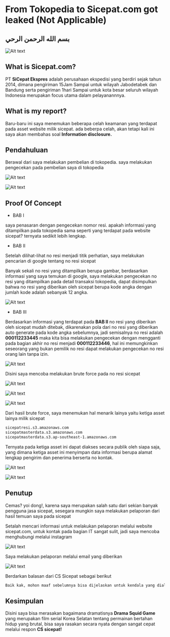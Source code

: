 # From Tokopedia to Sicepat.com got leaked (Not Applicable)

## بسم الله الرحمن الرحي

![Alt text](sicepat-medium/Sicepat.jpg)

## What is Sicepat.com?

PT **SiCepat Ekspres** adalah perusahaan ekspedisi yang berdiri sejak tahun 2014, dimana pengiriman 15Jam Sampai untuk wilayah Jabodetabek dan Bandung serta pengiriman 1hari Sampai untuk kota besar seluruh wilayah Indonesia merupakan focus utama dalam pelayanannnya.

## What is my report?

Baru-baru ini saya menemukan beberapa celah keamanan yang terdapat pada asset website milik sicepat. ada beberpa celah, akan tetapi kali ini saya akan membahas soal **Information disclosure.**

## Pendahuluan

Berawal dari saya melakukan pembelian di tokopedia.
saya melakukan pengecekan pada pembelian saya di tokopedia

![Alt text](sicepat-medium/1.png)


![Alt text](sicepat-medium/2.png)



## Proof Of Concept

- BAB I

saya penasaran dengan pengecekan nomor resi. apakah informasi yang ditampilkan pada tokopedia sama seperti yang terdapat pada website sicepat? ternyata sedikit lebih lengkap.

- BAB II

Setelah dilihat-lihat no resi menjadi titik perhatian, saya melakukan pencarian di google tentang no resi sicepat

Banyak sekali no resi yang ditampilkan berupa gambar, berdasarkan informasi yang saya temukan di google, saya melakukan pengecekan no resi yang ditampilkan pada detail transaksi tokopedia, dapat disimpulkan bahwa no resi yang diberikan oleh sicepat berupa kode angka dengan jumlah kode adalah sebanyak 12 angka.


![Alt text](sicepat-medium/3.png)

- BAB III

Berdasarkan informasi yang terdapat pada **BAB II**
no resi yang diberikan oleh sicepat mudah ditebak, dikarenakan pola dari no resi yang diberikan auto generate pada kode angka sebelumnya, jadi semisalnya no resi adalah **000112233445** maka kita bisa melakukan pengecekan dengan mengganti pada bagian akhir no resi menjadi **000112233446**, hal ini memungkinkan seseorang yang bukan pemilik no resi dapat melakukan pengecekan no resi orang lain tanpa izin.

![Alt text](sicepat-medium/4.png)

Disini saya mencoba melakukan brute force pada no resi sicepat

![Alt text](sicepat-medium/5.png)

![Alt text](sicepat-medium/6.png)

![Alt text](sicepat-medium/7.png)

Dari hasil brute force, saya menemukan hal menarik lainya yaitu ketiga asset lainya milik sicepat

```bash
sicepatresi.s3.amazonaws.com
sicepatmasterdata.s3.amazonaws.com
sicepatmasterdata.s3.ap-southeast-1.amazonaws.com
```
Ternyata pada ketiga asset ini dapat diakses secara publik oleh siapa saja, yang dimana ketiga asset ini menyimpan data informasi berupa alamat lengkap pengirim dan penerima berserta no kontak.

![Alt text](sicepat-medium/8.png)

![Alt text](sicepat-medium/9.png)

## Penutup

Cemas? yoi dong!, karena saya merupakan salah satu dari sekian banyak pengguna jasa sicepat, sesegara mungkin saya melakukan pelaporan dari hasil temuan saya pada sicepat

Setalah mencari informasi untuk melakukan pelaporan melalui website sicepat.com, untuk kontak pada bagian IT sangat sulit, jadi saya mencoba menghubungi melalui instagram

![Alt text](sicepat-medium/ig.png)


Saya melakukan pelaporan melalui email yang diberikan

![Alt text](sicepat-medium/10.png)

Berdarkan balasan dari CS Sicepat sebagai berikut

```bash
Baik kak, mohon maaf sebelumnya bisa dijelaskan untuk kendala yang dialami terkait pengiriman paketnya kak? Terima kasih
```
## Kesimpulan
Disini saya bisa merasakan bagaimana dramatisnya **Drama Squid Game** yang merupakan film serial Korea Selatan tentang permainan bertahan hidup yang brutal, bisa saya rasakan secara nyata dengan sangat cepat melalui respon **CS sicepat!**


